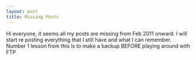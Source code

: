 ```yaml
---
layout: post
title: Missing Posts
---
```


Hi everyone, it seems all my posts are missing from Feb 2011 onward. I will start re posting everything that I still have and what I can remember. Number 1 lesson from this is to make a backup BEFORE playing around with FTP
